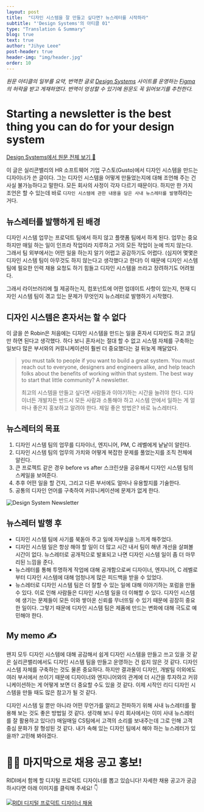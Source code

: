 ```yaml
---
layout: post
title:  "디자인 시스템을 잘 만들고 싶다면? 뉴스레터를 시작하라"
subtitle: "'Design Systems'의 아티클 01"
type: "Translation & Summary"
blog: true
text: true
author: "Jihye Leee"
post-header: true
header-img: "img/header.jpg"
order: 10
---
```


_원문 아티클의 일부를 요약, 번역한 글로 [Design Systems](http://designsystems.com/) 사이트를 운영하는 [Figma](https://www.figma.com/)의 허락을 받고 게재하였다. 번역이 엉성할 수 있기에 원문도 꼭 읽어보기를 추천한다._

# Starting a newsletter is the best thing you can do for your design system

[Design Systems에서 원문 전체 보기 🔗](https://www.designsystems.com/starting-a-newsletter-is-the-best-thing-you-can-do-for-your-design-system/)

이 글은 실리콘밸리의 HR 소프트웨어 기업 구스토(Gusto)에서 디자인 시스템을 만드는 디자이너가 쓴 글이다. 그는 디자인 시스템을 어떻게 만들었는지에 대해 조언해 주는 건 사실 불가능하다고 말한다. 모든 회사의 사정이 각자 다르기 때문이다. 하지만 한 가지 조언은 할 수 있는데 바로 `디자인 시스템에 관한 내용을 담은 사내 뉴스레터를 발행`하라는 거다.

## 뉴스레터를 발행하게 된 배경

디자인 시스템 업무는 프로덕트 팀에서 하지 않고 플랫폼 팀에서 하게 된다. 업무는 중요하지만 매일 하는 일이 인프라 작업이라 지루하고 거의 모든 작업이 눈에 띄지 않는다. 그래서 팀 외부에서는 어떤 일을 하는지 알기 어렵고 공감하기도 어렵다. (심지어 몇몇은 디자인 시스템 팀이 아무것도 하지 않는다고 생각했다고 한다!) 이 때문에 디자인 시스템 팀에 필요한 인력 채용 요청도 하기 힘들고 디자인 시스템을 쓰라고 장려하기도 어려웠다.

그래서 라이브러리에 뭘 제공하는지, 컴포넌트에 어떤 업데이트 사항이 있는지, 현재 디자인 시스템 팀이 겪고 있는 문제가 무엇인지 뉴스레터로 발행하기 시작했다.

## 디자인 시스템은 혼자서는 할 수 없다

이 글을 쓴 Robin은 처음에는 디자인 시스템을 만드는 일을 혼자서 디자인도 하고 코딩만 하면 된다고 생각했다. 하다 보니 혼자서는 절대 할 수 없고 시스템 자체를 구축하는 일보다 많은 부서와의 커뮤니케이션이 훨씬 더 중요했다는 걸 뒤늦게 깨달았다.

> you must talk to people if you want to build a great system. You must reach out to everyone, designers and engineers alike, and help teach folks about the benefits of working within that system. The best way to start that little community? A newsletter.
>
> 최고의 시스템을 만들고 싶다면 사람들과 이야기하는 시간을 늘려야 한다. 디자이너든 개발자든 반드시 모든 사람과 소통해야 하고 시스템 안에서 일하는 게 얼마나 좋은지 홍보하고 알려야 한다. 제일 좋은 방법은? 바로 뉴스레터다.

## 뉴스레터의 목표

1. 디자인 시스템 팀의 업무를 디자이너, 엔지니어, PM, C 레벨에게 낱낱이 알린다.
2. 디자인 시스템 팀의 업무의 가치와 어떻게 복잡한 문제를 풀었는지를 조직 전체에 알린다.
3. 큰 프로젝트 같은 경우 before vs after 스크린샷을 공유해서 디자인 시스템 팀의 스케일을 보여준다.
4. 추후 어떤 일을 할 건지, 그리고 다른 부서에도 얼마나 유용할지를 기술한다.
5. 공통의 디자인 언어를 구축하여 커뮤니케이션에 문제가 없게 한다.

![Design System Newsletter](https://images.ctfassets.net/7jw9uvgmirvi/6ukAMoy5UIlYHTd6J5A0Fk/bf81f56877f49e55ed1d59fbf6cc2a97/Screenshot_2019-11-02_Design_Systems_Newsletter.png)

## 뉴스레터 발행 후

- 디자인 시스템 팀에 사기를 북돋아 주고 일에 자부심을 느끼게 해주었다.
- 디자인 시스템 일은 항상 해야 할 일이 더 많고 시간 내서 팀이 해낸 개선을 살펴볼 시간이 없다. 뉴스레터로 공개적으로 발표되고 나면 디자인 시스템 일이 좀 더 마무리된 느낌을 준다.
- 뉴스레터를 통해 투명하게 작업에 대해 공개함으로써 디자이너, 엔지니어, C 레벨로부터 디자인 시스템에 대해 엄청나게 많은 피드백을 받을 수 있었다.
- 뉴스레터로 디자인 시스템 팀은 더 잘할 수 있는 일에 대해 이야기하는 포럼을 만들 수 있다. 이로 인해 사람들은 디자인 시스템 일을 더 이해할 수 있다. 디자인 시스템에 생기는 문제들이 모든 이와 쌓아온 신뢰를 무너뜨릴 수 있기 때문에 굉장히 중요한 일이다. 그렇기 때문에 디자인 시스템 팀은 제품에 만드는 변화에 대해 극도로 예민해야 한다.

## My memo ✍️

왠지 모두 디자인 시스템에 대해 공감해서 쉽게 디자인 시스템을 만들고 쓰고 있을 것 같은 실리콘밸리에서도 디자인 시스템 팀을 만들고 운영하는 건 쉽지 않은 것 같다. 디자인 시스템 자체를 구축하는 것도 물론 중요하다. 하지만 결과물이 디자인, 개발팀 이외에도 여러 부서에서 쓰이기 때문에 디자이너와 엔지니어와의 관계에 더 시간을 투자하고 커뮤니케이션하는 게 어떻게 보면 더 중요할 수도 있을 것 같다. 이제 시작인 리디 디자인 시스템을 만들 때도 많은 참고가 될 것 같다.

디자인 시스템 일 뿐만 아니라 어떤 무언가를 알리고 전파하기 위해 사내 뉴스레터를 활용해 보는 것도 좋은 방법일 것 같다. 생각해 보니 우리 회사에서는 이미 사내 뉴스레터를 잘 활용하고 있다(!) 매일매일 CS팀에서 고객의 소리를 보내주는데 그로 인해 고객 중심 문화가 잘 형성된 것 같다. 내가 속해 있는 디자인 팀에서 해야 하는 뉴스레터가 있을까? 고민해 봐야겠다.

# 🙋‍♀️ 마지막으로 채용 공고 홍보!

RIDI에서 함께 할 디지털 프로덕트 디자이너를 뽑고 있습니다! 자세한 채용 공고가 궁금하시다면 아래 이미지를 클릭해 주세요! 👇

<a href="http://bit.ly/2qoo3wp">![RIDI 디지털 프로덕트 디자이너 채용](https://cdn.dribbble.com/users/291872/screenshots/5483004/ridi-digital-product-designer.jpg)